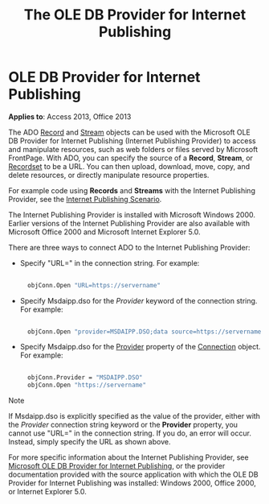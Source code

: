 ﻿---
title: The OLE DB Provider for Internet Publishing
TOCTitle: The OLE DB Provider for Internet Publishing
ms:assetid: 864e5ece-0f50-5d88-4c40-f951b2a2eded
ms:mtpsurl: https://msdn.microsoft.com/library/JJ249583(v=office.15)
ms:contentKeyID: 48546082
ms.date: 09/18/2015
mtps_version: v=office.15
---

# OLE DB Provider for Internet Publishing


**Applies to**: Access 2013, Office 2013

The ADO [Record](record-object-ado.md) and [Stream](stream-object-ado.md) objects can be used with the Microsoft OLE DB Provider for Internet Publishing (Internet Publishing Provider) to access and manipulate resources, such as web folders or files served by Microsoft FrontPage. With ADO, you can specify the source of a **Record**, **Stream**, or [Recordset](recordset-object-ado.md) to be a URL. You can then upload, download, move, copy, and delete resources, or directly manipulate resource properties.

For example code using **Records** and **Streams** with the Internet Publishing Provider, see the [Internet Publishing Scenario](internet-publishing-scenario.md).

The Internet Publishing Provider is installed with Microsoft Windows 2000. Earlier versions of the Internet Publishing Provider are also available with Microsoft Office 2000 and Microsoft Internet Explorer 5.0.

There are three ways to connect ADO to the Internet Publishing Provider:

- Specify "URL=" in the connection string. For example:
    
  ```vb 
     
    objConn.Open "URL=https://servername" 
  ```

- Specify Msdaipp.dso for the *Provider* keyword of the connection string. For example:
    
  ```vb 
     
    objConn.Open "provider=MSDAIPP.DSO;data source=https://servername" 
  ```

- Specify Msdaipp.dso for the [Provider](provider-property-ado.md) property of the [Connection](connection-object-ado.md) object. For example:
    
  ```vb 
     
    objConn.Provider = "MSDAIPP.DSO" 
    objConn.Open "https://servername" 
  ```


> [!NOTE]
> <P>If Msdaipp.dso is explicitly specified as the value of the provider, either with the <EM>Provider</EM> connection string keyword or the <STRONG>Provider</STRONG> property, you cannot use "URL=" in the connection string. If you do, an error will occur. Instead, simply specify the URL as shown above.</P>



For more specific information about the Internet Publishing Provider, see [Microsoft OLE DB Provider for Internet Publishing](microsoft-ole-db-provider-for-internet-publishing.md), or the provider documentation provided with the source application with which the OLE DB Provider for Internet Publishing was installed: Windows 2000, Office 2000, or Internet Explorer 5.0.

